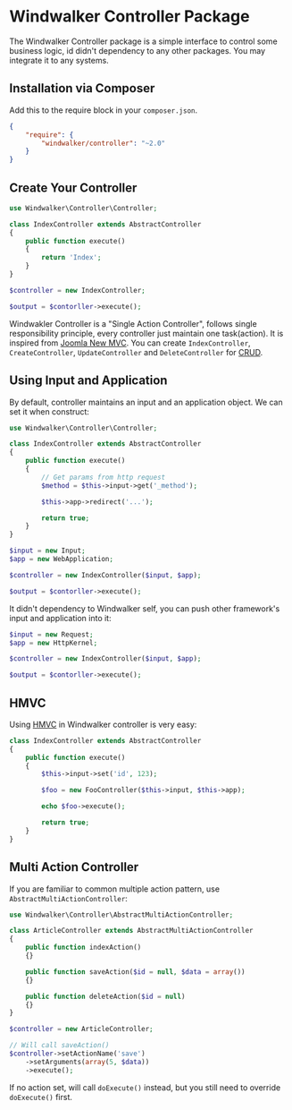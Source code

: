 # Windwalker Controller Package

The Windwalker Controller package is a simple interface to control some business logic, id didn't dependency to any other packages.
 You may integrate it to any systems.

## Installation via Composer

Add this to the require block in your `composer.json`.

``` json
{
    "require": {
        "windwalker/controller": "~2.0"
    }
}
```

## Create Your Controller

``` php
use Windwalker\Controller\Controller;

class IndexController extends AbstractController
{
    public function execute()
    {
        return 'Index';
    }
}

$controller = new IndexController;

$output = $contorller->execute();
```

Windwakler Controller is a "Single Action Controller", follows single responsibility principle,
every controller just maintain one task(action). It is inspired from [Joomla New MVC](http://magazine.joomla.org/issues/issue-nov-2013/item/1580-new-mvc-for-joomla-cms). You can create
`IndexController`, `CreateController`, `UpdateController` and `DeleteController` for [CRUD](http://en.wikipedia.org/wiki/Create,_read,_update_and_delete).

## Using Input and Application

By default, controller maintains an input and an application object. We can set it when construct:

``` php
use Windwalker\Controller\Controller;

class IndexController extends AbstractController
{
    public function execute()
    {
        // Get params from http request
        $method = $this->input->get('_method');

        $this->app->redirect('...');

        return true;
    }
}

$input = new Input;
$app = new WebApplication;

$controller = new IndexController($input, $app);

$output = $contorller->execute();
```

It didn't dependency to Windwalker self, you can push other framework's input and application into it:

``` php
$input = new Request;
$app = new HttpKernel;

$controller = new IndexController($input, $app);

$output = $contorller->execute();
```

## HMVC

Using [HMVC](http://en.wikipedia.org/wiki/Hierarchical_model%E2%80%93view%E2%80%93controller) in Windwalker controller is very easy:

``` php
class IndexController extends AbstractController
{
    public function execute()
    {
        $this->input->set('id', 123);

        $foo = new FooController($this->input, $this->app);

        echo $foo->execute();

        return true;
    }
}
```

## Multi Action Controller

If you are familiar to common multiple action pattern, use `AbstractMultiActionController`:

``` php
use Windwalker\Controller\AbstractMultiActionController;

class ArticleController extends AbstractMultiActionController
{
    public function indexAction()
    {}

    public function saveAction($id = null, $data = array())
    {}

    public function deleteAction($id = null)
    {}
}

$controller = new ArticleController;

// Will call saveAction()
$controller->setActionName('save')
    ->setArguments(array(5, $data))
    ->execute();
```

If no action set, will call `doExecute()` instead, but you still need to override `doExecute()` first.
